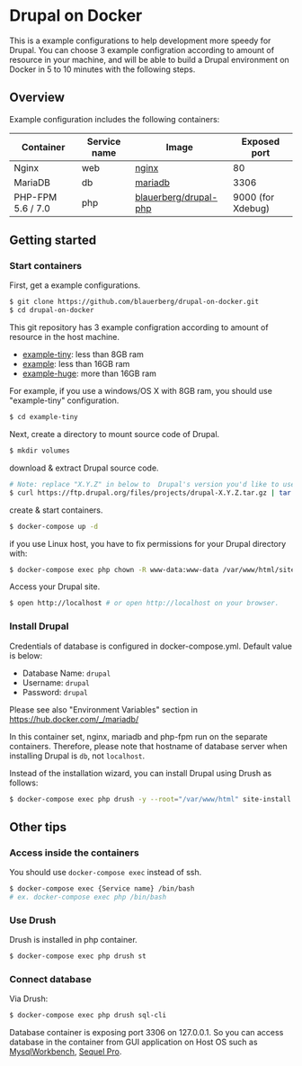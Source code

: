# Drupal on Docker

This is a example configurations to help development more speedy for Drupal.
You can choose 3 example configration according to amount of resource in your machine, and will be able to build a Drupal environment on Docker in 5 to 10 minutes with the following steps.

## Overview

Example configuration includes the following containers:

| Container | Service name | Image | Exposed port |
| --------- | ------------ | ----- | ------------ |
| Nginx | web | <a href="https://hub.docker.com/_/nginx/" target="_blank">nginx</a> | 80 |
| MariaDB | db | <a href="https://hub.docker.com/_/mariadb/" target="_blank">mariadb</a> | 3306 |
| PHP-FPM 5.6 / 7.0 | php | <a href="https://hub.docker.com/r/blauerberg/drupal-php/" target="_blank">blauerberg/drupal-php</a> | 9000 (for Xdebug) |

## Getting started

### Start containers

First, get a example configurations.
```bash
$ git clone https://github.com/blauerberg/drupal-on-docker.git
$ cd drupal-on-docker
```

This git repository has 3 example configration according to amount of resource in the host machine.

- [example-tiny](https://github.com/blauerberg/drupal-on-docker/tree/master/example-tiny): less than 8GB ram
- [example](https://github.com/blauerberg/drupal-on-docker/tree/master/example): less than 16GB ram
- [example-huge](https://github.com/blauerberg/drupal-on-docker/tree/master/example-huge): more than 16GB ram

For example, if you use a windows/OS X with 8GB ram, you should use "example-tiny" configuration.
```bash
$ cd example-tiny
```

Next, create a directory to mount source code of Drupal.
```bash
$ mkdir volumes
```

download & extract Drupal source code.
```bash
# Note: replace "X.Y.Z" in below to  Drupal's version you'd like to use.
$ curl https://ftp.drupal.org/files/projects/drupal-X.Y.Z.tar.gz | tar zx --strip=1 -C volumes/drupal
```

create & start containers.
```bash
$ docker-compose up -d
```

if you use Linux host, you have to fix permissions for your Drupal directory with:
```bash
$ docker-compose exec php chown -R www-data:www-data /var/www/html/sites/default
```

Access your Drupal site.
```bash
$ open http://localhost # or open http://localhost on your browser.
```

### Install Drupal

Credentials of database is configured in docker-compose.yml.
Default value is below:

- Database Name: `drupal`
- Username: `drupal`
- Password: `drupal`

Please see also "Environment Variables" section in https://hub.docker.com/_/mariadb/

In this container set, nginx, mariadb and php-fpm run on the separate containers.
Therefore, please note that hostname of database server when installing Drupal is `db`, not `localhost`.

Instead of the installation wizard, you can install Drupal using Drush as follows:

```bash
$ docker-compose exec php drush -y --root="/var/www/html" site-install standard --site-name="Drupal on Docker" --account-name="drupal" --account-pass="drupal" --db-url="mysql://drupal:drupal@db/drupal"
```

## Other tips

### Access inside the containers

You should use `docker-compose exec` instead of ssh.

```bash
$ docker-compose exec {Service name} /bin/bash
# ex. docker-compose exec php /bin/bash
```

### Use Drush

Drush is installed in php container.

```bash
$ docker-compose exec php drush st
```

### Connect database

Via Drush:
```bash
$ docker-compose exec php drush sql-cli
```

Database container is exposing port 3306 on 127.0.0.1. So you can access database in the container from GUI application on Host OS such as [MysqlWorkbench](https://www.mysql.com/products/workbench/), [Sequel Pro](https://www.sequelpro.com/).
